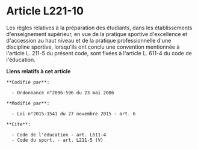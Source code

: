 # Article L221-10

Les règles relatives à la préparation des étudiants, dans les établissements d'enseignement supérieur, en vue de la pratique
sportive d'excellence et d'accession au haut niveau et de la pratique professionnelle d'une discipline sportive, lorsqu'ils
ont conclu une convention mentionnée à l'article L. 211-5 du présent code, sont fixées à l'article L. 611-4 du code de
l'éducation.

**Liens relatifs à cet article**

	**Codifié par**:

	  - Ordonnance n°2006-596 du 23 mai 2006

	**Modifié par**:

	  - Loi n°2015-1541 du 27 novembre 2015 - art. 6

	**Cite**:

	  - Code de l'éducation - art. L611-4
	  - Code du sport. - art. L211-5 (V)
